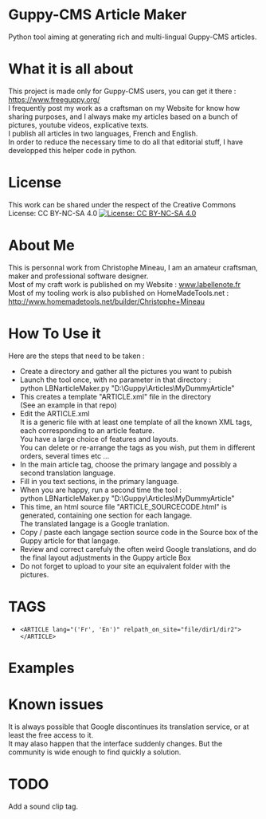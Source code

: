 # Guppy-CMS Article Maker
Python tool aiming at generating rich and multi-lingual Guppy-CMS articles.

# What it is all about
This project is made only for Guppy-CMS users, you can get it there  : https://www.freeguppy.org/    
I frequently post my work as a craftsman on my Website for know how sharing purposes, and I always make my articles based on a bunch of pictures, youtube videos, explicative texts.    
I publish all articles in two languages, French and English.    
In order to reduce the necessary time to do all that editorial stuff, I have developped this helper code in python.    

# License
This work can be shared under the respect of the Creative Commons License: CC BY-NC-SA 4.0
[![License: CC BY-NC-SA 4.0](https://img.shields.io/badge/License-CC%20BY--NC--SA%204.0-lightgrey.svg)](https://creativecommons.org/licenses/by-nc-sa/4.0/)

	
# About Me
This is personnal work from Christophe Mineau, I am an amateur craftsman, maker and professional software designer.  
Most of my craft work is published on my Website : www.labellenote.fr  
Most of my tooling work is also published on HomeMadeTools.net : http://www.homemadetools.net/builder/Christophe+Mineau   


# How To Use it
Here are the steps that need to be taken :      

* Create a directory and gather all the pictures you want to pubish
* Launch the tool once, with no parameter in that directory :  
	python LBNarticleMaker.py "D:\Guppy\Articles\MyDummyArticle"  
* This creates a template "ARTICLE.xml" file in the directory  
(See an example in that repo)
* Edit the ARTICLE.xml  
It is a generic file with at least one template of all the known XML tags, each corresponding to an article feature.  
You have a large choice of features and layouts.  
You can delete or re-arrange the tags as you wish, put them in different orders, several times etc ...
* In the main article tag, choose the primary langage and possibly a second translation language.
* Fill in you text sections, in the primary language.
* When you are happy, run a second time the tool :  
	python LBNarticleMaker.py "D:\Guppy\Articles\MyDummyArticle"
* This time, an html source file "ARTICLE_SOURCECODE.html" is generated, containing one section for each langage.  
The translated langage is a Google tranlation.
* Copy / paste each langage section source code in the Source box of the Guppy article for that langage.
* Review and correct carefuly the often weird Google translations, and do the final layout adjustments in the Guppy article Box
* Do not forget to upload to your site an equivalent folder with the pictures.


# TAGS
* ```<ARTICLE lang="('Fr', 'En')" relpath_on_site="file/dir1/dir2"></ARTICLE>```

# Examples


# Known issues
It is always possible that Google discontinues its translation service, or at least the free access to it.  
It may alaso happen that the interface suddenly changes. But the community is wide enough to find quickly a solution.

# TODO
Add a sound clip tag.


